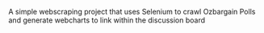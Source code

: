 A simple webscraping project that uses Selenium to crawl Ozbargain Polls
and generate webcharts to link within the discussion board